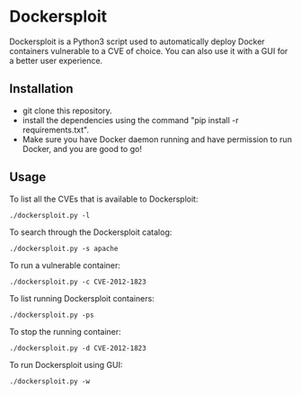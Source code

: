 # Dockersploit
Dockersploit is a Python3 script used to automatically deploy Docker containers vulnerable to a CVE of choice. You can also use it with a GUI for a better user experience.

## Installation
- git clone this repository.
- install the dependencies using the command "pip install -r requirements.txt".
- Make sure you have Docker daemon running and have permission to run Docker, and you are good to go!

## Usage
To list all the CVEs that is available to Dockersploit:
<br>
```
./dockersploit.py -l
```
To search through the Dockersploit catalog:
```
./dockersploit.py -s apache
```
To run a vulnerable container:
```
./dockersploit.py -c CVE-2012-1823
```
To list running Dockersploit containers:
```
./dockersploit.py -ps
```
To stop the running container:
```
./dockersploit.py -d CVE-2012-1823
```
To run Dockersploit using GUI:
```
./dockersploit.py -w
```
